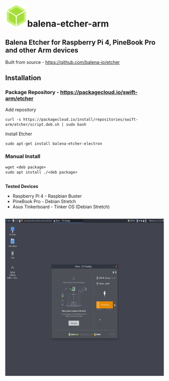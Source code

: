 # <img src="balena-etcher-electron.png" alt="Balena logo" height="70">balena-etcher-arm
## Balena Etcher for Raspberry Pi 4, PineBook Pro and other Arm devices
Built from source - https://github.com/balena-io/etcher

## Installation
### Package Repository - https://packagecloud.io/swift-arm/etcher
Add repository
```
curl -s https://packagecloud.io/install/repositories/swift-arm/etcher/script.deb.sh | sudo bash
```
Install Etcher
```
sudo apt-get install balena-etcher-electron
```

### Manual Install
```
wget <deb package>
sudo apt install ./<deb package>
```
##
<b>Tested Devices</b>
- Raspberry Pi 4 - Raspbian Buster
- PineBook Pro - Debian Stretch
- Asus Tinkerboard - Tinker OS (Debian Stretch)
##

<img src="etcher-flashing.png" alt="etcher flashing" height="500">

